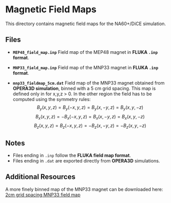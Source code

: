# Magnetic Field Maps

This directory contains magnetic field maps for the NA60+/DiCE simulation.

## Files

- **`MEP48_field_map.inp`**
  Field map of the MEP48 magnet in **FLUKA `.inp` format**.

- **`MNP33_field_map.inp`**
  Field map of the MNP33 magnet in **FLUKA `.inp` format**.

- **`mnp33_fieldmap_5cm.dat`**
  Field map of the MNP33 magnet obtained from **OPERA3D simulation**, binned with a 5 cm grid spacing. This map is defined only in for x,y,z > 0. In the other region the field has to be computed using the symmetry rules:
  $$B_y(x,y,z) = B_y(-x,y,z) = B_y(x,-y,z) = B_y(x,y,-z)$$
  $$B_x(x,y,z) = -B_x(-x,y,z) = B_x(x,-y,z) = B_x(x,y,-z)$$
  $$B_z(x,y,z) = B_z(-x,y,z) = -B_z(x,-y,z) = -B_z(x,y,-z)$$

## Notes

- Files ending in `.inp` follow the **FLUKA field map format**.  
- Files ending in `.dat` are exported directly from **OPERA3D** simulations.

## Additional Resources

A more finely binned map of the MNP33 magnet can be downloaded here: [2cm grid spacing MNP33 field map](https://cernbox.cern.ch/remote.php/dav/public-files/5aLwTEOLaZ8Ly59/mnp33_fieldmap_2cm.dat)  